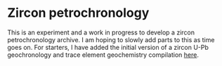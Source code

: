 # Zircon petrochronology
This is an experiment and a work in progress to develop a zircon petrochronology archive. I am hoping to slowly add parts to this as time goes on. For starters, I have added the initial version of a zircon U-Pb geochronology and trace element geochemistry compilation [here](https://github.com/cverdel/zircon_petrochronology/blob/main/zircon_data_table_v0.csv). 
